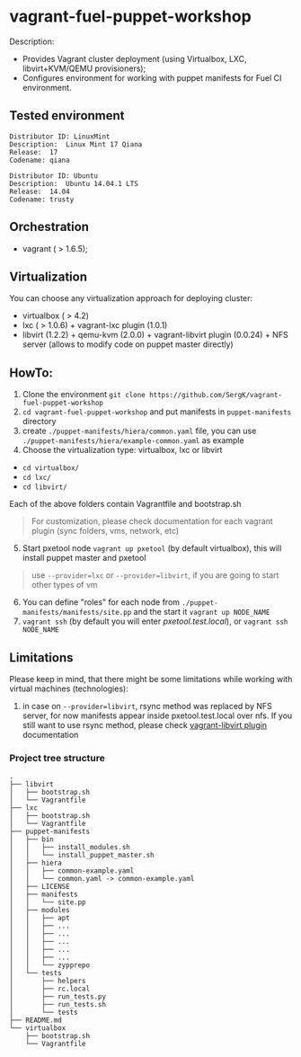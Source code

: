 vagrant-fuel-puppet-workshop
============================

Description:
* Provides Vagrant cluster deployment (using Virtualbox, LXC, libvirt+KVM/QEMU provisioners);
* Configures environment for working with puppet manifests for Fuel CI environment.

## Tested environment
```
Distributor ID: LinuxMint
Description:  Linux Mint 17 Qiana
Release:  17
Codename: qiana
```

```
Distributor ID: Ubuntu
Description:  Ubuntu 14.04.1 LTS
Release:  14.04
Codename: trusty
```

## Orchestration
* vagrant ( > 1.6.5);

## Virtualization
You can choose any virtualization approach for deploying cluster:
* virtualbox ( > 4.2)
* lxc ( > 1.0.6) + vagrant-lxc plugin (1.0.1)
* libvirt (1.2.2) + qemu-kvm (2.0.0) + vagrant-libvirt plugin (0.0.24) + NFS server (allows to modify code on puppet master directly)

## HowTo:

1. Clone the environment ``git clone https://github.com/SergK/vagrant-fuel-puppet-workshop``
2. ``cd vagrant-fuel-puppet-workshop`` and put manifests in ``puppet-manifests`` directory
3. create ``./puppet-manifests/hiera/common.yaml`` file, you can use ``./puppet-manifests/hiera/example-common.yaml`` as example
4. Choose the virtualization type: virtualbox, lxc or libvirt
 * `cd virtualbox/`
 * `cd lxc/`
 * `cd libvirt/`

Each of the above folders contain Vagrantfile and bootstrap.sh

   > For customization, please check documentation for each vagrant plugin (sync folders, vms, network, etc)

5. Start pxetool node ``vagrant up pxetool`` (by default virtualbox), this will install puppet master and pxetool

 > use `--provider=lxc` or `--provider=libvirt`, if you are going to start other types of vm

6. You can define "roles" for each node from ``./puppet-manifests/manifests/site.pp`` and the start it ``vagrant up NODE_NAME``
7. ``vagrant ssh`` (by default you will enter _pxetool.test.local_), or ``vagrant ssh NODE_NAME``

## Limitations
Please keep in mind, that there might be some limitations while working with virtual machines (technologies):

1. in case on `--provider=libvirt`, rsync method was replaced by NFS server, for now manifests appear inside pxetool.test.local over nfs. If you still want to use rsync method, please check [vagrant-libvirt plugin](https://github.com/pradels/vagrant-libvirt) documentation

### Project tree structure


```
.
├── libvirt
│   ├── bootstrap.sh
│   └── Vagrantfile
├── lxc
│   ├── bootstrap.sh
│   └── Vagrantfile
├── puppet-manifests
│   ├── bin
│   │   ├── install_modules.sh
│   │   └── install_puppet_master.sh
│   ├── hiera
│   │   ├── common-example.yaml
│   │   └── common.yaml -> common-example.yaml
│   ├── LICENSE
│   ├── manifests
│   │   └── site.pp
│   ├── modules
│   │   ├── apt
│   │   ├── ...
│   │   ├── ...
│   │   ├── ...
│   │   ├── ...
│   │   ├── ...
│   │   └── zypprepo
│   └── tests
│       ├── helpers
│       ├── rc.local
│       ├── run_tests.py
│       ├── run_tests.sh
│       └── tests
├── README.md
└── virtualbox
    ├── bootstrap.sh
    └── Vagrantfile

```